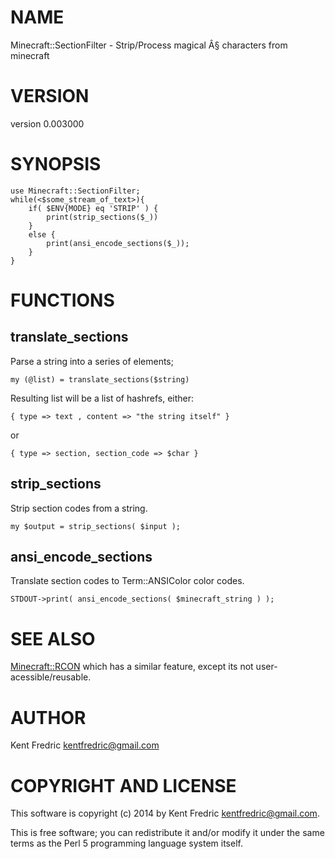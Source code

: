 # NAME

Minecraft::SectionFilter - Strip/Process magical Â§ characters from minecraft

# VERSION

version 0.003000

# SYNOPSIS

    use Minecraft::SectionFilter;
    while(<$some_stream_of_text>){
        if( $ENV{MODE} eq 'STRIP' ) {
            print(strip_sections($_))
        }
        else {
            print(ansi_encode_sections($_));
        }
    }

# FUNCTIONS

## translate\_sections

Parse a string into a series of elements;

    my (@list) = translate_sections($string)

Resulting list will be a list of hashrefs, either:

    { type => text , content => "the string itself" }

or

    { type => section, section_code => $char }

## strip\_sections

Strip section codes from a string.

    my $output = strip_sections( $input );

## ansi\_encode\_sections

Translate section codes to Term::ANSIColor color codes.

    STDOUT->print( ansi_encode_sections( $minecraft_string ) );

# SEE ALSO

[Minecraft::RCON](https://metacpan.org/pod/Minecraft::RCON) which has a similar feature, except its not user-acessible/reusable.

# AUTHOR

Kent Fredric <kentfredric@gmail.com>

# COPYRIGHT AND LICENSE

This software is copyright (c) 2014 by Kent Fredric <kentfredric@gmail.com>.

This is free software; you can redistribute it and/or modify it under
the same terms as the Perl 5 programming language system itself.
